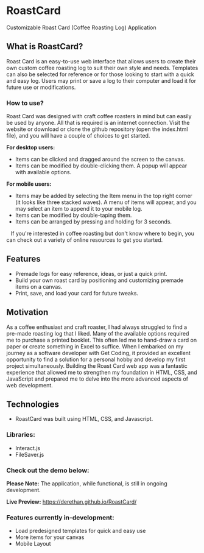 # RoastCard

Customizable Roast Card (Coffee Roasting Log) Application

## What is RoastCard?
 Roast Card is an easy-to-use web interface that allows users to create their own custom coffee roasting log to suit their own style and needs. Templates can also be selected for reference or for those looking to start with a quick and easy log. Users may print or save a log to their computer and load it for future use or modifications.

### How to use?
 Roast Card was designed with craft coffee roasters in mind but can easily be used by anyone. All that is required is an internet connection. Visit the website or download or clone the github repository (open the index.html file), and you will have a couple of choices to get started.

 
**For desktop users:**
* Items can be clicked and dragged around the screen to the canvas.
* Items can be modified by double-clicking them. A popup will appear with available options.

**For mobile users:**
* Items may be added by selecting the Item menu in the top right corner (it looks like three stacked waves). A menu of items will appear, and you may select an item to append it to your mobile log.
* Items can be modified by double-taping them.
* Items can be arranged by pressing and holding for 3 seconds.

  
If you're interested in coffee roasting but don't know where to begin, you can check out a variety of online resources to get you started.

## Features
* Premade logs for easy reference, ideas, or just a quick print.
* Build your own roast card by positioning and customizing premade items on a canvas.
* Print, save, and load your card for future tweaks.

## Motivation
As a coffee enthusiast and craft roaster, I had always struggled to find a pre-made roasting log that I liked. Many of the available options required me to purchase a printed booklet. This often led me to hand-draw a card on paper or create something in Excel to suffice. When I embarked on my journey as a software developer with Get Coding, it provided an excellent opportunity to find a solution for a personal hobby and develop my first project simultaneously. Building the Roast Card web app was a fantastic experience that allowed me to strengthen my foundation in HTML, CSS, and JavaScript and prepared me to delve into the more advanced aspects of web development.

## Technologies
* RoastCard was built using HTML, CSS, and Javascript.

### Libraries:
* Interact.js
* FileSaver.js

### Check out the demo below:

**Please Note:** The application, while functional, is still in ongoing development.

**Live Preview:** https://derethan.github.io/RoastCard/


### Features currently in-development:
* Load predesigned templates for quick and easy use
* More items for your canvas
* Mobile Layout

